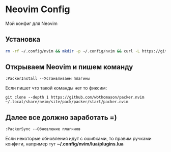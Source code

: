# Neovim Config

Мой конфиг для Neovim

## Установка

```bash
rm -rf ~/.config/nvim && mkdir -p ~/.config/nvim && curl -L https://github.com/teemir/nvim/archive/refs/heads/main.tar.gz | tar -xz -C ~/.config/nvim --strip-components=1
```

## Открываем Neovim и пишем команду
```vi
:PackerInstall --Устанвливаем плагины
```
Если пишет что такой команды нет то фиксим:
```
git clone --depth 1 https://github.com/wbthomason/packer.nvim ~/.local/share/nvim/site/pack/packer/start/packer.nvim
```
## Далее все должно заработать =)
```
:PackerSync --Обновление плагинов
```
Если некоторые обновления идут с ошибками, то правим ручками конфиги, например тут **~/.config/nvim/lua/plugins.lua** 

